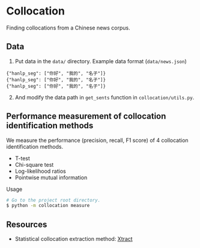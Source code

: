# Collocation
Finding collocations from a Chinese news corpus.

## Data
1. Put data in the `data/` directory. Example data format 
(`data/news.json`)
```
{"hanlp_seg": ["你好", "我的", "名子"]}
{"hanlp_seg": ["你好", "我的", "名子"]}
{"hanlp_seg": ["你好", "我的", "名子"]}
```

2. And modify the data path in `get_sents` function in 
`collocation/utils.py`.

## Performance measurement of collocation identification methods
We measure the performance (precision, recall, F1 score) of 
4 collocation identification methods.
- T-test
- Chi-square test
- Log-likelihood ratios
- Pointwise mutual information

Usage
```sh
# Go to the project root directory.
$ python -m collocation measure
```

## Resources
- Statistical collocation extraction method: [Xtract](http://luthuli.cs.uiuc.edu/~daf/courses/Signals%20AI/Papers/Collocation/p143-smadja.pdf)

